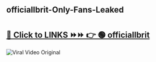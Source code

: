 
 ## officiallbrit-Only-Fans-Leaked

# <h2><a href="https://clipsfans.com/officiallbrit&ref=git">🔗 Click to LINKS ⏩⏩ 👉 🟢 officiallbrit </a></h2>

<a href="https://clipsfans.com/officiallbrit&ref=git" rel="nofollow" data-target="animated-image.originalLink"><img src="https://i.ibb.co.com/xMMVF88/686577567.gif" alt="Viral Video Original" style="max-width: 100%; display: inline-block;" data-target="animated-image.originalImage"></a>

